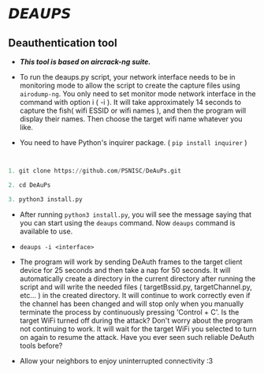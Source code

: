 # 𝘿𝙀𝘼𝙐𝙋𝙎

## Deauthentication tool

- ***This tool is based on aircrack-ng suite.***

- To run the deaups.py script, your network interface needs to be in monitoring mode to allow the script to create the capture files using `airodump-ng`. You only need to set monitor mode network interface in the command with option i ( -i ). It will take approximately 14 seconds to capture the fish( wifi ESSID or wifi names ), and then the program will display their names. Then choose the target wifi name whatever you like.

- You need to have Python's inquirer package. ( `pip install inquirer` )


```python


1. git clone https://github.com/PSNISC/DeAuPs.git

2. cd DeAuPs

3. python3 install.py


```

- After running   `python3 install.py`, you will see the message saying that you can start using the `deaups` command. Now `deaups` command is available to use.

- `deaups -i <interface>`

- The program will work by sending DeAuth frames to the target client device for 25 seconds and then take a nap for 50 seconds. It will automatically create a directory in the current directory after running the script and will write the needed files ( targetBssid.py, targetChannel.py, etc... ) in the created directory. It will continue to work correctly even if the channel has been changed and will stop only when you manually terminate the process by continuously pressing 'Control + C'. Is the target WiFi turned off during the attack? Don't worry about the program not continuing to work. It will wait for the target WiFi you selected to turn on again to resume the attack. Have you ever seen such reliable DeAuth tools before?


- Allow your neighbors to enjoy uninterrupted connectivity :3
